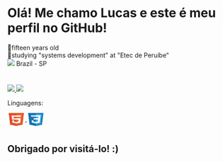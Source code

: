  <h1 style="display: inline_block">Olá! Me chamo Lucas e este é meu perfil no GitHub! </h1>
 
  👦fifteen years old
  <br>
  🏫studying "systems development" at "Etec de Peruíbe"
  <br>
  <img height="18px" src="https://emojitool.com/img/facebook/13.1/flag-brazil-687.png"> Brazil - SP
  #
  
<div>
  <a href="https://github.com/Apolloyy">
  <img height="180em" src="https://github-readme-stats.vercel.app/api?username=Apolloyy&show_icons=true&theme=merko&include_all_commits=true&count_private=true"/>
  
  <img height="180em" src="https://github-readme-stats.vercel.app/api/top-langs/?username=Apolloyy&layout=default&langs_count=7&theme=merko">
</div>

  </a>Linguagens:
<div style="display: inline_block">
<a href="https://github.com/Apolloyy"><img align="center" alt="Apollo-HTML" height="30" width="40" src="https://raw.githubusercontent.com/devicons/devicon/master/icons/html5/html5-original.svg">
<img align="center" alt="Apollo-CSS" height="30" width="40" src="https://raw.githubusercontent.com/devicons/devicon/master/icons/css3/css3-original.svg"></a>
</div>
  
#
  <h2>Obrigado por visitá-lo! :)</h2>
